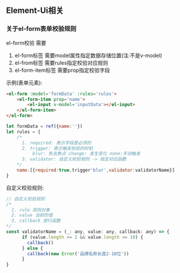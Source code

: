 ## Element-Ui相关

### 关于el-form表单校验规则

el-form校验 需要

1. el-form标签 需要model属性指定数据存储位置(注:不是v-model)
2. el-from标签 需要rules指定校验对应规则
3. el-form-item标签 需要prop指定校验字段

示例(表单元素):

```html
<el-form :model='formData' :rules='rules'>
    <el-form-item prop='name'>
        <el-input v-model='inputData'></el-input>
    </el-form-item>
</el-form>
```

```js
let formData = ref({name:''})
let rules = {
    /*
      1. required: 表示字段是必须的
      2. trigger: 表示触发校验的时机
          blur: 失去焦点 change: 发生变化 none:手动触发
      3. validator: 自定义校验规则 -> 指定对应函数
    */
    name:[{required:true,trigger'blur',validator:validatorName}]
}
```

自定义校验规则:

```js
// 自定义校验规则
/*
  1. rule 规则对象
  2. value 当前的值
  3. callback 放行函数
*/
const validatorName = (_: any, value: any, callback: any) => {
      if (value.length >= 2 && value.length <= 10) {
        callback()
      } else {
        callback(new Error('品牌名称长度2-10位'))
      }
}
```



